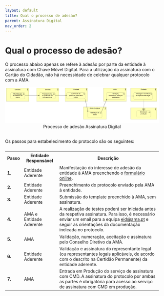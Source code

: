 ```yaml
---
layout: default
title: Qual o processo de adesão?
parent: Assinatura Digital
nav_order: 2
---
```


# Qual o processo de adesão?

O processo abaixo apenas se refere à adesão por parte da entidade à assinatura com Chave Móvel Digital. Para a utilização da assinatura com o Cartão do Cidadão, não há necessidade de celebrar qualquer protocolo com a AMA.

<div style="text-align: center;">
  <img src="../../assets/images/Assinatur-processoadesao.png" alt="Processo de adesão Assinatura Digital">
  Processo de adesão Assinatura Digital
</div>
<br>


Os passos para estabelecimento do protocolo são os seguintes:

<!-- Table Content -->
<table>
<caption></caption>
  <tr>
    <th >Passo</th>
    <th >Entidade Responsável</th>
    <th >Descrição</th>
  </tr>
  <tr>
    <td><strong>1.</strong></td>
    <td>Entidade Aderente</td>
    <td>Manifestação do interesse de adesão da entidade à AMA preenchendo o <a href="https://www.autenticacao.gov.pt/web/guest/integracao-entidade">formulário online</a>.</td>
  </tr>
  <tr>
    <td><strong>2.</strong></td>
    <td>Entidade Aderente</td>
    <td>Preenchimento do protocolo enviado pela AMA à entidade.</td>
  </tr>
  <tr>
    <td><strong>3.</strong></td>
    <td>Entidade Aderente</td>
    <td>Submissão do template preenchido à AMA, sem assinatura.</td>
  </tr>
  <tr>
    <td><strong>4.</strong></td>
    <td>AMA e Entidade Aderente</td>
    <td>A realização de testes poderá ser iniciada antes da respetiva assinatura. Para isso, é necessário enviar um email para a equipa <a href="mailto:eid@ama.pt">eid@ama.pt</a> e seguir as orientações da documentação indicada no protocolo.</td>
  </tr>
  <tr>
    <td><strong>5.</strong></td>
    <td>AMA</td>
    <td>Validação, numeração, aceitação e assinatura pelo Conselho Diretivo da AMA.</td>
  </tr>
  <tr>
    <td><strong>6.</strong></td>
    <td>Entidade Aderente</td>
    <td>Validação e assinatura do representante legal (ou representantes legais aplicáveis, de acordo com o descrito na Certidão Permanente) da entidade aderente.</td>
  </tr>
  <tr>
    <td><strong>7.</strong></td>
    <td>AMA</td>
    <td>Entrada em Produção do serviço de assinatura com CMD. A assinatura do protocolo por ambas as partes é obrigatória para acesso ao serviço de assinatura com CMD em produção.</td>
  </tr>
</table>
